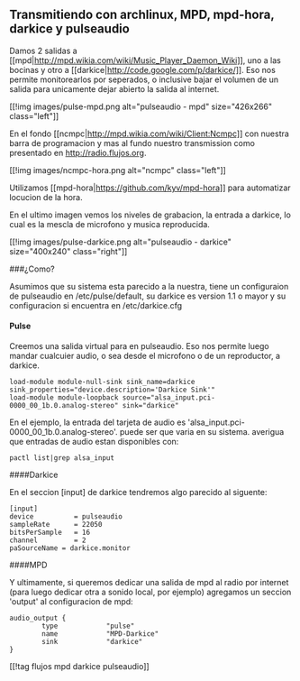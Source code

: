 ## Transmitiendo con archlinux, MPD, mpd-hora, darkice y pulseaudio

Damos 2 salidas a [[mpd|http://mpd.wikia.com/wiki/Music_Player_Daemon_Wiki]], uno a las bocinas y otro a [[darkice|http://code.google.com/p/darkice/]]. Eso nos permite monitorearlos por seperados, o inclusive bajar el volumen de un salida para unicamente dejar abierto la salida al internet. 

[[!img images/pulse-mpd.png alt="pulseaudio - mpd" size="426x266" class="left"]]

En el fondo [[ncmpc|http://mpd.wikia.com/wiki/Client:Ncmpc]] con nuestra barra de programacion y mas al fundo nuestro transmission como presentado en <http://radio.flujos.org>.

[[!img images/ncmpc-hora.png alt="ncmpc" class="left"]]

Utilizamos [[mpd-hora|https://github.com/kyv/mpd-hora]] para automatizar locucion de la hora. 

En el ultimo imagen vemos los niveles de grabacion, la entrada a darkice, lo cual es la mescla de microfono y musica reproducida.

[[!img images/pulse-darkice.png alt="pulseaudio - darkice" size="400x240" class="right"]]

###¿Como?

Asumimos que su sistema esta parecido a la nuestra, tiene un configuraion de pulseaudio en /etc/pulse/default, su darkice es version 1.1 o mayor y su configuracion si encuentra en /etc/darkice.cfg

#### Pulse


Creemos una salida virtual para en pulseaudio. Eso nos permite luego mandar cualcuier audio, o sea desde el microfono o de un reproductor, a darkice.

    load-module module-null-sink sink_name=darkice sink_properties="device.description='Darkice Sink'"
    load-module module-loopback source="alsa_input.pci-0000_00_1b.0.analog-stereo" sink="darkice"

En el ejemplo, la entrada del tarjeta de audio es 'alsa_input.pci-0000_00_1b.0.analog-stereo'. puede ser que varia en su sistema. averigua que entradas de audio estan disponibles con: 
  
    pactl list|grep alsa_input

####Darkice

En el seccion [input] de darkice tendremos algo parecido al siguente: 

    [input]
    device          = pulseaudio  
    sampleRate      = 22050
    bitsPerSample   = 16
    channel         = 2
    paSourceName = darkice.monitor

####MPD

Y ultimamente, si queremos dedicar una salida de mpd al radio por internet (para luego dedicar otra a sonido local, por ejemplo) agregamos un seccion 'output' al configuracion de mpd: 

    audio_output {
            type            "pulse"
            name            "MPD-Darkice"
            sink            "darkice" 
    }

[[!tag flujos mpd darkice pulseaudio]]
